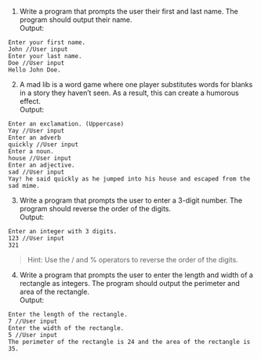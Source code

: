 1. Write a program that prompts the user their first and last name. The program should output their name.  
Output:
```
Enter your first name.
John //User input
Enter your last name.
Doe //User input
Hello John Doe.
```
2. A mad lib is a word game where one player substitutes words for blanks in a story they haven’t seen. As a result, this can create a humorous effect.  
Output:
```
Enter an exclamation. (Uppercase)
Yay //User input
Enter an adverb
quickly //User input
Enter a noun.
house //User input
Enter an adjective.
sad //User input
Yay! he said quickly as he jumped into his house and escaped from the sad mime.
```
3. Write a program that prompts the user to enter a 3-digit number.  The program should reverse the order of the digits.  
Output:
```
Enter an integer with 3 digits.
123 //User input
321
```
> Hint: Use the / and % operators to reverse the order of the digits.

4. Write a program that prompts the user to enter the length and width of a rectangle as integers.  The program should output the perimeter and area of the rectangle.  
Output:
```
Enter the length of the rectangle.
7 //User input
Enter the width of the rectangle.
5 //User input
The perimeter of the rectangle is 24 and the area of the rectangle is 35.
```